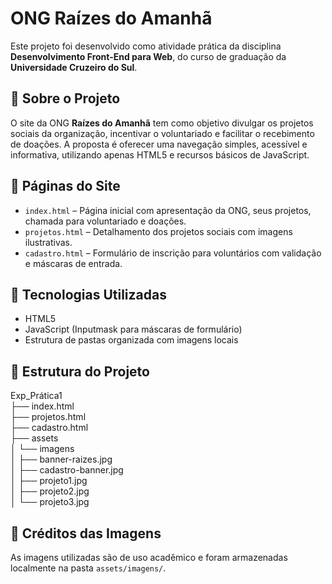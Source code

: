 # ONG Raízes do Amanhã

Este projeto foi desenvolvido como atividade prática da disciplina **Desenvolvimento Front-End para Web**, do curso de graduação da **Universidade Cruzeiro do Sul**.

## 🌱 Sobre o Projeto

O site da ONG **Raízes do Amanhã** tem como objetivo divulgar os projetos sociais da organização, incentivar o voluntariado e facilitar o recebimento de doações. A proposta é oferecer uma navegação simples, acessível e informativa, utilizando apenas HTML5 e recursos básicos de JavaScript.

## 📄 Páginas do Site

- `index.html` – Página inicial com apresentação da ONG, seus projetos, chamada para voluntariado e doações.  
- `projetos.html` – Detalhamento dos projetos sociais com imagens ilustrativas.  
- `cadastro.html` – Formulário de inscrição para voluntários com validação e máscaras de entrada.

## 🧰 Tecnologias Utilizadas

- HTML5  
- JavaScript (Inputmask para máscaras de formulário)  
- Estrutura de pastas organizada com imagens locais

## 📁 Estrutura do Projeto

Exp_Prática1  
├── index.html  
├── projetos.html  
├── cadastro.html  
├── assets  
│   └── imagens  
│       ├── banner-raizes.jpg  
│       ├── cadastro-banner.jpg  
│       ├── projeto1.jpg  
│       ├── projeto2.jpg  
│       └── projeto3.jpg  

## 📸 Créditos das Imagens

As imagens utilizadas são de uso acadêmico e foram armazenadas localmente na pasta `assets/imagens/`.



